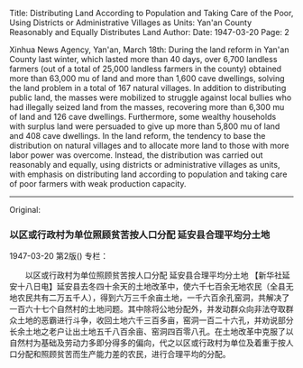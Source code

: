 Title: Distributing Land According to Population and Taking Care of the Poor, Using Districts or Administrative Villages as Units: Yan'an County Reasonably and Equally Distributes Land
Author:
Date: 1947-03-20
Page: 2

Xinhua News Agency, Yan'an, March 18th: During the land reform in Yan'an County last winter, which lasted more than 40 days, over 6,700 landless farmers (out of a total of 25,000 landless farmers in the county) obtained more than 63,000 mu of land and more than 1,600 cave dwellings, solving the land problem in a total of 167 natural villages. In addition to distributing public land, the masses were mobilized to struggle against local bullies who had illegally seized land from the masses, recovering more than 6,300 mu of land and 126 cave dwellings. Furthermore, some wealthy households with surplus land were persuaded to give up more than 5,800 mu of land and 408 cave dwellings. In the land reform, the tendency to base the distribution on natural villages and to allocate more land to those with more labor power was overcome. Instead, the distribution was carried out reasonably and equally, using districts or administrative villages as units, with emphasis on distributing land according to population and taking care of poor farmers with weak production capacity.



<hr /> 

Original: 


### 以区或行政村为单位照顾贫苦按人口分配  延安县合理平均分土地

1947-03-20
第2版()
专栏：

　　以区或行政村为单位照顾贫苦按人口分配
    延安县合理平均分土地
    【新华社延安十八日电】延安县去冬四十余天的土地改革中，使六千七百余无地农民（全县无地农民共有二万五千人），得到六万三千余亩土地，一千六百余孔窑洞，共解决了一百六十七个自然村的土地问题。其中除将公地分配外，并发动群众向非法夺取群众土地的恶霸进行斗争，收回土地六千三百多亩，窑洞一百二十六孔，并劝说部分长余土地之老户让出土地五千八百余亩、窑洞四百零八孔。在土地改革中克服了以自然村为基础及劳动力多即分得多的偏向，代之以区或行政村为单位及着重于按人口分配和照顾贫苦而生产能力差的农民，进行合理平均的分配。
